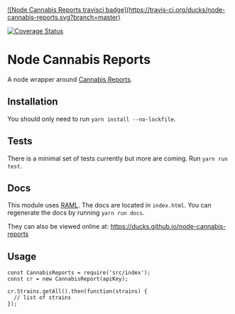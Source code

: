 <a href="https://travis-ci.org/ducks/node-cannabis-reports">
![Node Cannabis Reports travisci
badge](https://travis-ci.org/ducks/node-cannabis-reports.svg?branch=master)
</a>

[![Coverage Status](https://coveralls.io/repos/github/ducks/node-cannabis-reports/badge.svg?branch=master)](https://coveralls.io/github/ducks/node-cannabis-reports?branch=master)

# Node Cannabis Reports

A node wrapper around 
[Cannabis Reports](https://developers.cannabisreports.com).

## Installation

You should only need to run `yarn install --no-lockfile`.

## Tests

There is a minimal set of tests currently but more are coming.
Run `yarn run test`.

## Docs

This module uses [RAML](http://raml.org).
The docs are located in `index.html`.
You can regenerate the docs by running `yarn run docs`.

They can also be viewed online at:
https://ducks.github.io/node-cannabis-reports

## Usage

```
const CannabisReports = require('src/index');
const cr = new CannabisReport(apiKey);

cr.Strains.getAll().then(function(strains) {
  // list of strains
});
```
